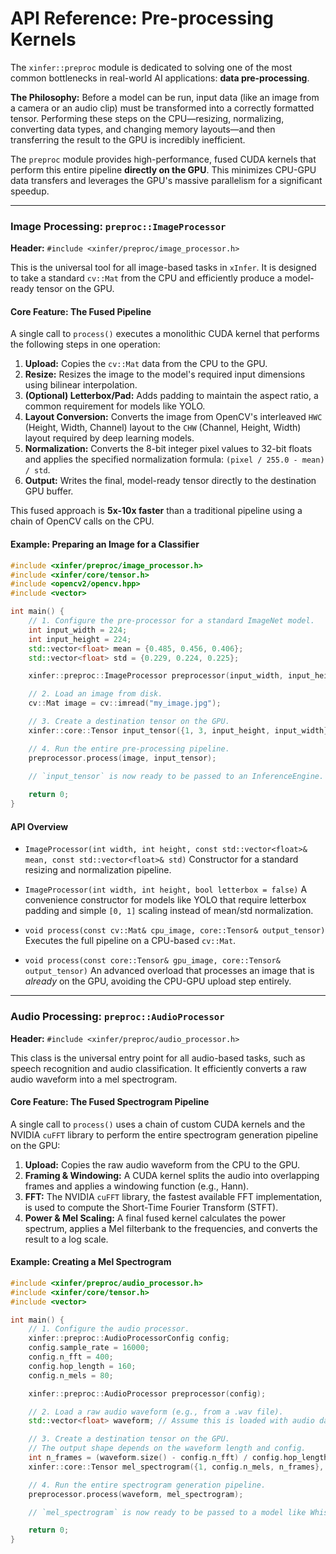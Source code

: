 # API Reference: Pre-processing Kernels

The `xinfer::preproc` module is dedicated to solving one of the most common bottlenecks in real-world AI applications: **data pre-processing**.

**The Philosophy:** Before a model can be run, input data (like an image from a camera or an audio clip) must be transformed into a correctly formatted tensor. Performing these steps on the CPU—resizing, normalizing, converting data types, and changing memory layouts—and then transferring the result to the GPU is incredibly inefficient.

The `preproc` module provides high-performance, fused CUDA kernels that perform this entire pipeline **directly on the GPU**. This minimizes CPU-GPU data transfers and leverages the GPU's massive parallelism for a significant speedup.

---

### **Image Processing: `preproc::ImageProcessor`**

**Header:** `#include <xinfer/preproc/image_processor.h>`

This is the universal tool for all image-based tasks in `xInfer`. It is designed to take a standard `cv::Mat` from the CPU and efficiently produce a model-ready tensor on the GPU.

#### **Core Feature: The Fused Pipeline**

A single call to `process()` executes a monolithic CUDA kernel that performs the following steps in one operation:
1.  **Upload:** Copies the `cv::Mat` data from the CPU to the GPU.
2.  **Resize:** Resizes the image to the model's required input dimensions using bilinear interpolation.
3.  **(Optional) Letterbox/Pad:** Adds padding to maintain the aspect ratio, a common requirement for models like YOLO.
4.  **Layout Conversion:** Converts the image from OpenCV's interleaved `HWC` (Height, Width, Channel) layout to the `CHW` (Channel, Height, Width) layout required by deep learning models.
5.  **Normalization:** Converts the 8-bit integer pixel values to 32-bit floats and applies the specified normalization formula: `(pixel / 255.0 - mean) / std`.
6.  **Output:** Writes the final, model-ready tensor directly to the destination GPU buffer.

This fused approach is **5x-10x faster** than a traditional pipeline using a chain of OpenCV calls on the CPU.

#### **Example: Preparing an Image for a Classifier**

```cpp
#include <xinfer/preproc/image_processor.h>
#include <xinfer/core/tensor.h>
#include <opencv2/opencv.hpp>
#include <vector>

int main() {
    // 1. Configure the pre-processor for a standard ImageNet model.
    int input_width = 224;
    int input_height = 224;
    std::vector<float> mean = {0.485, 0.456, 0.406};
    std::vector<float> std = {0.229, 0.224, 0.225};

    xinfer::preproc::ImageProcessor preprocessor(input_width, input_height, mean, std);

    // 2. Load an image from disk.
    cv::Mat image = cv::imread("my_image.jpg");

    // 3. Create a destination tensor on the GPU.
    xinfer::core::Tensor input_tensor({1, 3, input_height, input_width}, xinfer::core::DataType::kFLOAT);

    // 4. Run the entire pre-processing pipeline.
    preprocessor.process(image, input_tensor);

    // `input_tensor` is now ready to be passed to an InferenceEngine.
    
    return 0;
}
```

#### **API Overview**

- `ImageProcessor(int width, int height, const std::vector<float>& mean, const std::vector<float>& std)`
  Constructor for a standard resizing and normalization pipeline.

- `ImageProcessor(int width, int height, bool letterbox = false)`
  A convenience constructor for models like YOLO that require letterbox padding and simple `[0, 1]` scaling instead of mean/std normalization.

- `void process(const cv::Mat& cpu_image, core::Tensor& output_tensor)`
  Executes the full pipeline on a CPU-based `cv::Mat`.

- `void process(const core::Tensor& gpu_image, core::Tensor& output_tensor)`
  An advanced overload that processes an image that is *already* on the GPU, avoiding the CPU-GPU upload step entirely.

---

### **Audio Processing: `preproc::AudioProcessor`**

**Header:** `#include <xinfer/preproc/audio_processor.h>`

This class is the universal entry point for all audio-based tasks, such as speech recognition and audio classification. It efficiently converts a raw audio waveform into a mel spectrogram.

#### **Core Feature: The Fused Spectrogram Pipeline**

A single call to `process()` uses a chain of custom CUDA kernels and the NVIDIA `cuFFT` library to perform the entire spectrogram generation pipeline on the GPU:

1.  **Upload:** Copies the raw audio waveform from the CPU to the GPU.
2.  **Framing & Windowing:** A CUDA kernel splits the audio into overlapping frames and applies a windowing function (e.g., Hann).
3.  **FFT:** The NVIDIA `cuFFT` library, the fastest available FFT implementation, is used to compute the Short-Time Fourier Transform (STFT).
4.  **Power & Mel Scaling:** A final fused kernel calculates the power spectrum, applies a Mel filterbank to the frequencies, and converts the result to a log scale.

#### **Example: Creating a Mel Spectrogram**

```cpp
#include <xinfer/preproc/audio_processor.h>
#include <xinfer/core/tensor.h>
#include <vector>

int main() {
    // 1. Configure the audio processor.
    xinfer::preproc::AudioProcessorConfig config;
    config.sample_rate = 16000;
    config.n_fft = 400;
    config.hop_length = 160;
    config.n_mels = 80;

    xinfer::preproc::AudioProcessor preprocessor(config);

    // 2. Load a raw audio waveform (e.g., from a .wav file).
    std::vector<float> waveform; // Assume this is loaded with audio data

    // 3. Create a destination tensor on the GPU.
    // The output shape depends on the waveform length and config.
    int n_frames = (waveform.size() - config.n_fft) / config.hop_length + 1;
    xinfer::core::Tensor mel_spectrogram({1, config.n_mels, n_frames}, xinfer::core::DataType::kFLOAT);

    // 4. Run the entire spectrogram generation pipeline.
    preprocessor.process(waveform, mel_spectrogram);

    // `mel_spectrogram` is now ready to be passed to a model like Whisper.

    return 0;
}
```
